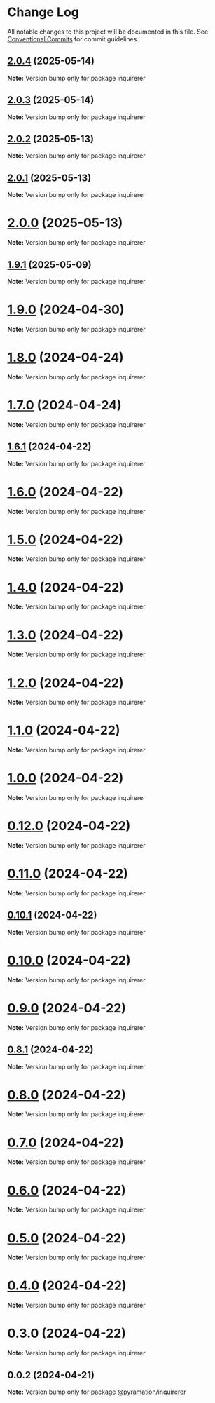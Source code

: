 # Change Log

All notable changes to this project will be documented in this file.
See [Conventional Commits](https://conventionalcommits.org) for commit guidelines.

## [2.0.4](https://github.com/pyramation/inquirerer/compare/inquirerer@2.0.3...inquirerer@2.0.4) (2025-05-14)

**Note:** Version bump only for package inquirerer





## [2.0.3](https://github.com/pyramation/inquirerer/compare/inquirerer@2.0.2...inquirerer@2.0.3) (2025-05-14)

**Note:** Version bump only for package inquirerer





## [2.0.2](https://github.com/pyramation/inquirerer/compare/inquirerer@2.0.1...inquirerer@2.0.2) (2025-05-13)

**Note:** Version bump only for package inquirerer





## [2.0.1](https://github.com/pyramation/inquirerer/compare/inquirerer@2.0.0...inquirerer@2.0.1) (2025-05-13)

**Note:** Version bump only for package inquirerer





# [2.0.0](https://github.com/pyramation/inquirerer/compare/inquirerer@1.9.1...inquirerer@2.0.0) (2025-05-13)

**Note:** Version bump only for package inquirerer





## [1.9.1](https://github.com/pyramation/inquirerer/compare/inquirerer@1.9.0...inquirerer@1.9.1) (2025-05-09)

**Note:** Version bump only for package inquirerer





# [1.9.0](https://github.com/pyramation/inquirerer/compare/inquirerer@1.8.0...inquirerer@1.9.0) (2024-04-30)

**Note:** Version bump only for package inquirerer





# [1.8.0](https://github.com/pyramation/inquirerer/compare/inquirerer@1.7.0...inquirerer@1.8.0) (2024-04-24)

**Note:** Version bump only for package inquirerer





# [1.7.0](https://github.com/pyramation/inquirerer/compare/inquirerer@1.6.1...inquirerer@1.7.0) (2024-04-24)

**Note:** Version bump only for package inquirerer





## [1.6.1](https://github.com/pyramation/inquirerer/compare/inquirerer@1.6.0...inquirerer@1.6.1) (2024-04-22)

**Note:** Version bump only for package inquirerer





# [1.6.0](https://github.com/pyramation/inquirerer/compare/inquirerer@1.5.0...inquirerer@1.6.0) (2024-04-22)

**Note:** Version bump only for package inquirerer





# [1.5.0](https://github.com/pyramation/inquirerer/compare/inquirerer@1.4.0...inquirerer@1.5.0) (2024-04-22)

**Note:** Version bump only for package inquirerer





# [1.4.0](https://github.com/pyramation/inquirerer/compare/inquirerer@1.3.0...inquirerer@1.4.0) (2024-04-22)

**Note:** Version bump only for package inquirerer





# [1.3.0](https://github.com/pyramation/inquirerer/compare/inquirerer@1.2.0...inquirerer@1.3.0) (2024-04-22)

**Note:** Version bump only for package inquirerer





# [1.2.0](https://github.com/pyramation/inquirerer/compare/inquirerer@1.1.0...inquirerer@1.2.0) (2024-04-22)

**Note:** Version bump only for package inquirerer





# [1.1.0](https://github.com/pyramation/inquirerer/compare/inquirerer@1.0.0...inquirerer@1.1.0) (2024-04-22)

**Note:** Version bump only for package inquirerer





# [1.0.0](https://github.com/pyramation/inquirerer/compare/inquirerer@0.12.0...inquirerer@1.0.0) (2024-04-22)

**Note:** Version bump only for package inquirerer





# [0.12.0](https://github.com/pyramation/inquirerer/compare/inquirerer@0.11.0...inquirerer@0.12.0) (2024-04-22)

**Note:** Version bump only for package inquirerer





# [0.11.0](https://github.com/pyramation/inquirerer/compare/inquirerer@0.10.1...inquirerer@0.11.0) (2024-04-22)

**Note:** Version bump only for package inquirerer





## [0.10.1](https://github.com/pyramation/inquirerer/compare/inquirerer@0.10.0...inquirerer@0.10.1) (2024-04-22)

**Note:** Version bump only for package inquirerer





# [0.10.0](https://github.com/pyramation/inquirerer/compare/inquirerer@0.9.0...inquirerer@0.10.0) (2024-04-22)

**Note:** Version bump only for package inquirerer





# [0.9.0](https://github.com/pyramation/inquirerer/compare/inquirerer@0.8.1...inquirerer@0.9.0) (2024-04-22)

**Note:** Version bump only for package inquirerer





## [0.8.1](https://github.com/pyramation/inquirerer/compare/inquirerer@0.8.0...inquirerer@0.8.1) (2024-04-22)

**Note:** Version bump only for package inquirerer





# [0.8.0](https://github.com/pyramation/inquirerer/compare/inquirerer@0.7.0...inquirerer@0.8.0) (2024-04-22)

**Note:** Version bump only for package inquirerer





# [0.7.0](https://github.com/pyramation/inquirerer/compare/inquirerer@0.6.0...inquirerer@0.7.0) (2024-04-22)

**Note:** Version bump only for package inquirerer





# [0.6.0](https://github.com/pyramation/inquirerer/compare/inquirerer@0.5.0...inquirerer@0.6.0) (2024-04-22)

**Note:** Version bump only for package inquirerer





# [0.5.0](https://github.com/pyramation/inquirerer/compare/inquirerer@0.4.0...inquirerer@0.5.0) (2024-04-22)

**Note:** Version bump only for package inquirerer





# [0.4.0](https://github.com/pyramation/inquirerer/compare/inquirerer@0.3.0...inquirerer@0.4.0) (2024-04-22)

**Note:** Version bump only for package inquirerer





# 0.3.0 (2024-04-22)

**Note:** Version bump only for package inquirerer





## 0.0.2 (2024-04-21)

**Note:** Version bump only for package @pyramation/inquirerer
